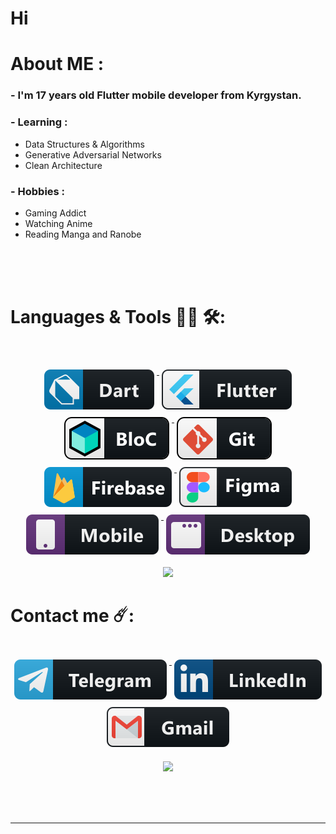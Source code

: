 # Hi


# About ME  :

### - I'm 17 years  old Flutter mobile developer from Kyrgystan.

### - Learning :
-  Data Structures & Algorithms
- Generative Adversarial Networks
- Clean Architecture

### - Hobbies :
- Gaming Addict
- Watching Anime
- Reading Manga and Ranobe

</br>
</br>
</br>



# Languages & Tools 👨‍💻 🛠:
</br>

<p align="center">

<a href="#">
    <img src="svg/dart.svg" alt="dart_colour" style="vertical-align:top; margin:6px 4px">
  </a>

<a href="#"> 
    <img src="svg/flutter.svg" alt="flutter" style="vertical-align:top; margin:6px 4px">
  </a>

<a href="#"> 
    <img src="svg/bloc.svg" alt="Bloc" style="vertical-align:top; margin:6px 4px">
</a>

<a href="#">
   <img src="svg/gits.svg" alt="git" style="vertical-align:top; margin:6px 4px;">
</a>

<a href="#">
    <img src="svg/firebase.svg" alt="firebase" style="vertical-align:top; margin:6px 4px;">
</a>

<a href="#">
    <img src="svg/figma.svg" alt="figma" style="vertical-align:top; margin:6px 4px;">
</a>

<a href="#">
    <img src="svg/mobile.svg" alt="mobile" style="vertical-align:top; margin:6px 4px">
</a>

<a href="#">
    <img src="svg/desktop.svg" alt="desktop" style="vertical-align:top; margin:6px 4px">
</a>







</p>

<p align="center" >  
  <a href="https://github.com/anuraghazra/github-readme-stats">  
<img  src="https://github-readme-stats.vercel.app/api?username=denihero&&show_icons=true&theme=tokyonight"/>
  </a>
</p>



# Contact me ☄️:
<p align="center">

<br>

<a href="https://t.me/denihero">
	<img src="svg/telegram.svg" alt="telegram" style="vertical-align:top; margin:6px 4px">
</a>

<a href="https://www.linkedin.com/in/daniyarbek-zaitov-965409228/">
    <img src="svg/linked.svg" alt="linkedin" style="vertical-align:top; margin:6px 4px">
  </a>  

<a href="https://mail.google.com/mail/u/0/#inbox?compose=GTvVlcSGLPtlTPBVptswmkDbrBHJKztwtTpxbzcNFcCbGbgddHdwrbrxKbHvwzJsfXcZJmKpqFpMS">
    <img src="svg/gmail.svg" alt="gmail" style="vertical-align:top; margin:6px 4px">
  </a> 

<br>
<br>

<a href="https://github.com/anuraghazra/github-readme-stats">
    <img src="https://github-readme-stats.vercel.app/api/top-langs/?username=denihero&layout=compact&theme=tokyonight">
</a>

</p>

</br>
</br>
</br>





*************
